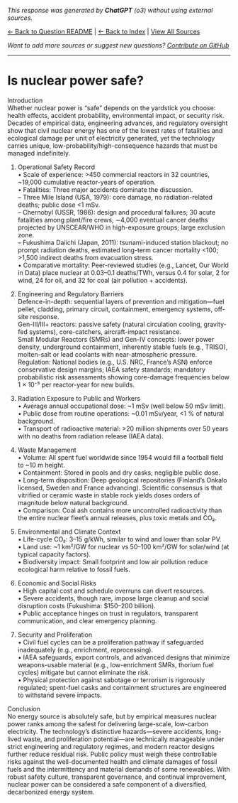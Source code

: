 <!-- 
Generated by: chatgpt
Model: o3
Prompt type: default
Generated at: 2025-06-23T17:30:28.855827
-->

*This response was generated by **ChatGPT** (o3) without using external sources.*

[← Back to Question README](README.md) | [← Back to Index](../README.md) | [View All Sources](../allsources.md)

*Want to add more sources or suggest new questions? [Contribute on GitHub](https://github.com/justinwest/SuggestedSources)*

---

# Is nuclear power safe?

Introduction  
Whether nuclear power is “safe” depends on the yardstick you choose: health effects, accident probability, environmental impact, or security risk. Decades of empirical data, engineering advances, and regulatory oversight show that civil nuclear energy has one of the lowest rates of fatalities and ecological damage per unit of electricity generated, yet the technology carries unique, low-probability/high-consequence hazards that must be managed indefinitely.

1. Operational Safety Record  
• Scale of experience: >450 commercial reactors in 32 countries, ~19,000 cumulative reactor-years of operation.  
• Fatalities: Three major accidents dominate the discussion.  
  – Three Mile Island (USA, 1979): core damage, no radiation-related deaths; public dose <1 mSv.  
  – Chernobyl (USSR, 1986): design and procedural failures; 30 acute fatalities among plant/fire crews, ∼4,000 eventual cancer deaths projected by UNSCEAR/WHO in high-exposure groups; large exclusion zone.  
  – Fukushima Daiichi (Japan, 2011): tsunami-induced station blackout; no prompt radiation deaths, estimated long-term cancer mortality <100; >1,500 indirect deaths from evacuation stress.  
• Comparative mortality: Peer-reviewed studies (e.g., Lancet, Our World in Data) place nuclear at 0.03–0.1 deaths/TWh, versus 0.4 for solar, 2 for wind, 24 for oil, and 32 for coal (air pollution + accidents).  

2. Engineering and Regulatory Barriers  
Defence-in-depth: sequential layers of prevention and mitigation—fuel pellet, cladding, primary circuit, containment, emergency systems, off-site response.  
Gen-III/III+ reactors: passive safety (natural circulation cooling, gravity-fed systems), core-catchers, aircraft-impact resistance.  
Small Modular Reactors (SMRs) and Gen-IV concepts: lower power density, underground containment, inherently stable fuels (e.g., TRISO), molten-salt or lead coolants with near-atmospheric pressure.  
Regulation: National bodies (e.g., U.S. NRC, France’s ASN) enforce conservative design margins; IAEA safety standards; mandatory probabilistic risk assessments showing core-damage frequencies below 1 × 10⁻⁵ per reactor-year for new builds.

3. Radiation Exposure to Public and Workers  
• Average annual occupational dose: ~1 mSv (well below 50 mSv limit).  
• Public dose from routine operations: ~0.01 mSv/year, <1 % of natural background.  
• Transport of radioactive material: >20 million shipments over 50 years with no deaths from radiation release (IAEA data).

4. Waste Management  
• Volume: All spent fuel worldwide since 1954 would fill a football field to ~10 m height.  
• Containment: Stored in pools and dry casks; negligible public dose.  
• Long-term disposition: Deep geological repositories (Finland’s Onkalo licensed, Sweden and France advancing). Scientific consensus is that vitrified or ceramic waste in stable rock yields doses orders of magnitude below natural background.  
• Comparison: Coal ash contains more uncontrolled radioactivity than the entire nuclear fleet’s annual releases, plus toxic metals and CO₂.

5. Environmental and Climate Context  
• Life-cycle CO₂: 3–15 g/kWh, similar to wind and lower than solar PV.  
• Land use: ~1 km²/GW for nuclear vs 50–100 km²/GW for solar/wind (at typical capacity factors).  
• Biodiversity impact: Small footprint and low air pollution reduce ecological harm relative to fossil fuels.

6. Economic and Social Risks  
• High capital cost and schedule overruns can divert resources.  
• Severe accidents, though rare, impose large cleanup and social disruption costs (Fukushima: $150–200 billion).  
• Public acceptance hinges on trust in regulators, transparent communication, and clear emergency planning.

7. Security and Proliferation  
• Civil fuel cycles can be a proliferation pathway if safeguarded inadequately (e.g., enrichment, reprocessing).  
• IAEA safeguards, export controls, and advanced designs that minimize weapons-usable material (e.g., low-enrichment SMRs, thorium fuel cycles) mitigate but cannot eliminate the risk.  
• Physical protection against sabotage or terrorism is rigorously regulated; spent-fuel casks and containment structures are engineered to withstand severe impacts.

Conclusion  
No energy source is absolutely safe, but by empirical measures nuclear power ranks among the safest for delivering large-scale, low-carbon electricity. The technology’s distinctive hazards—severe accidents, long-lived waste, and proliferation potential—are technically manageable under strict engineering and regulatory regimes, and modern reactor designs further reduce residual risk. Public policy must weigh these controllable risks against the well-documented health and climate damages of fossil fuels and the intermittency and material demands of some renewables. With robust safety culture, transparent governance, and continual improvement, nuclear power can be considered a safe component of a diversified, decarbonized energy system.